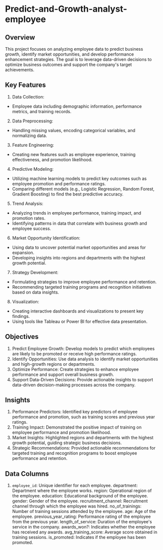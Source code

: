 # Predict-and-Growth-analyst-employee

## Overview
This project focuses on analyzing employee data to predict business growth, identify market opportunities, and develop performance enhancement strategies. The goal is to leverage data-driven decisions to optimize business outcomes and support the company's target achievements.

## Key Features
1. Data Collection:
* Employee data including demographic information, performance metrics, and training records.

2. Data Preprocessing:
* Handling missing values, encoding categorical variables, and normalizing data.

3. Feature Engineering:
* Creating new features such as employee experience, training effectiveness, and promotion likelihood.

4. Predictive Modeling:
* Utilizing machine learning models to predict key outcomes such as employee promotion and performance ratings.
* Comparing different models (e.g., Logistic Regression, Random Forest, Gradient Boosting) to find the best predictive accuracy.

5. Trend Analysis:
* Analyzing trends in employee performance, training impact, and promotion rates.
* Identifying patterns in data that correlate with business growth and employee success.

6. Market Opportunity Identification:
* Using data to uncover potential market opportunities and areas for expansion.
* Developing insights into regions and departments with the highest growth potential.

7. Strategy Development:
* Formulating strategies to improve employee performance and retention.
* Recommending targeted training programs and recognition initiatives based on data insights.

8. Visualization:
* Creating interactive dashboards and visualizations to present key findings.
* Using tools like Tableau or Power BI for effective data presentation.

## Objectives
1. Predict Employee Growth: Develop models to predict which employees are likely to be promoted or receive high performance ratings.
2. Identify Opportunities: Use data analysis to identify market opportunities and high-growth regions or departments.
3. Optimize Performance: Create strategies to enhance employee performance and support overall business growth.
4. Support Data-Driven Decisions: Provide actionable insights to support data-driven decision-making processes across the company.

## Insights
1. Performance Predictors: Identified key predictors of employee performance and promotion, such as training scores and previous year ratings.
2. Training Impact: Demonstrated the positive impact of training on employee performance and promotion likelihood.
3. Market Insights: Highlighted regions and departments with the highest growth potential, guiding strategic business decisions.
4. Strategic Recommendations: Provided actionable recommendations for targeted training and recognition programs to boost employee performance and retention.

## Data Columns
1. `employee_id`: Unique identifier for each employee.
department: Department where the employee works.
region: Operational region of the employee.
education: Educational background of the employee.
gender: Gender of the employee.
recruitment_channel: Recruitment channel through which the employee was hired.
no_of_trainings: Number of training sessions attended by the employee.
age: Age of the employee.
previous_year_rating: Performance rating of the employee from the previous year.
length_of_service: Duration of the employee's service in the company.
awards_won?: Indicates whether the employee has received any awards.
avg_training_score: Average score obtained in training sessions.
is_promoted: Indicates if the employee has been promoted.
